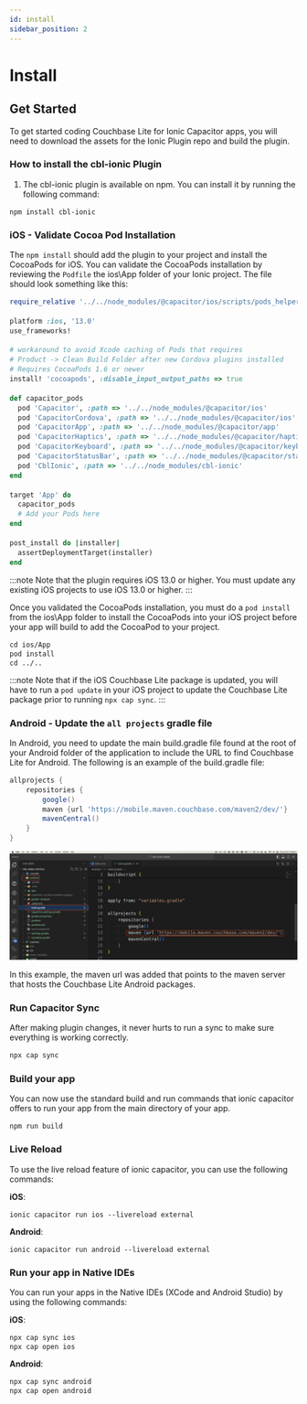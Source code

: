```yaml
---
id: install
sidebar_position: 2
---
```


# Install

## Get Started

To get started coding Couchbase Lite for Ionic Capacitor apps, you will need to download the assets for the Ionic Plugin repo and build the plugin.

### How to install the cbl-ionic Plugin

1. The cbl-ionic plugin is available on npm.  You can install it by running the following command:
```shell
npm install cbl-ionic
```

### iOS - Validate Cocoa Pod Installation

The `npm install` should add the plugin to your project and install the CocoaPods for iOS.  You can validate the CocoaPods installation by reviewing the `Podfile` the ios\App folder of your Ionic project.  The file should look something like this:

```ruby
require_relative '../../node_modules/@capacitor/ios/scripts/pods_helpers'

platform :ios, '13.0'
use_frameworks!

# workaround to avoid Xcode caching of Pods that requires
# Product -> Clean Build Folder after new Cordova plugins installed
# Requires CocoaPods 1.6 or newer
install! 'cocoapods', :disable_input_output_paths => true

def capacitor_pods
  pod 'Capacitor', :path => '../../node_modules/@capacitor/ios'
  pod 'CapacitorCordova', :path => '../../node_modules/@capacitor/ios'
  pod 'CapacitorApp', :path => '../../node_modules/@capacitor/app'
  pod 'CapacitorHaptics', :path => '../../node_modules/@capacitor/haptics'
  pod 'CapacitorKeyboard', :path => '../../node_modules/@capacitor/keyboard'
  pod 'CapacitorStatusBar', :path => '../../node_modules/@capacitor/status-bar'
  pod 'CblIonic', :path => '../../node_modules/cbl-ionic'
end

target 'App' do
  capacitor_pods
  # Add your Pods here
end

post_install do |installer|
  assertDeploymentTarget(installer)
end

```

:::note
Note that the plugin requires iOS 13.0 or higher.  You must update any existing iOS projects to use iOS 13.0 or higher.
:::

Once you validated the CocoaPods installation, you must do a `pod install` from the ios\App folder to install the CocoaPods into your iOS project before your app will build to add the CocoaPod to your project.

```shell 
cd ios/App
pod install
cd ../..
```
:::note
Note that if the iOS Couchbase Lite package is updated, you will have to run a `pod update` in your iOS project to update the Couchbase Lite package prior to running `npx cap sync`.
:::


### Android - Update the `all projects` gradle file 

In Android, you need to update the main build.gradle file found at the root of your Android folder of the application to include the URL to find Couchbase Lite for Android.  The following is an example of the build.gradle file:

```gradle
allprojects {
    repositories {
        google()
        maven {url 'https://mobile.maven.couchbase.com/maven2/dev/'}
        mavenCentral()
    }
}
```
![Android Maven Gradle screenshot](./android-maven-gradle.png)

In this example, the maven url was added that points to the maven server that hosts the Couchbase Lite Android packages.

### Run Capacitor Sync

After making plugin changes, it never hurts to run a sync to make sure everything is working correctly.

```powershell
npx cap sync 
```

### Build your app
You can now use the standard build and run commands that ionic capacitor offers to run your app from the main directory of your app.

```shell
npm run build
```
### Live Reload

To use the live reload feature of ionic capacitor, you can use the following commands:

**iOS**:
```shell
ionic capacitor run ios --livereload external
```

**Android**:
```shell
ionic capacitor run android --livereload external
```

### Run your app in Native IDEs
You can run your apps in the Native IDEs (XCode and Android Studio) by using the following commands:

**iOS**:
```shell
npx cap sync ios 
npx cap open ios
```

**Android**:
```shell
npx cap sync android
npx cap open android 
```

